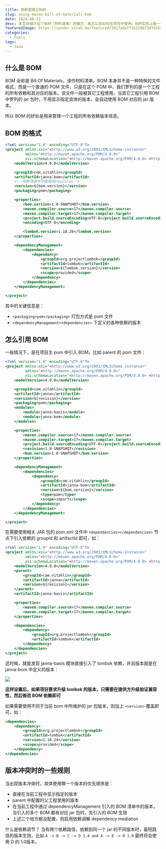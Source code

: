 ```yaml
---
title: 依赖管理之BOM
slug: using-maven-bill-of-materials-bom
date: 2024-08-31
desc: 本文详细介绍了BOM（材料清单）的概念、格式以及如何在项目中使用。BOM实际上是一个特殊的POM文件，它列出了一个工程的所有依赖及其对应版本，便于其他工程引用而无需指定具体版本。文章通过一个具体的BOM文件示例，解释了其关键信息和结构，包括打包方式、依赖管理等。
featuredImage: https://sonder.vitah.me/featured/3017adaff16219873d7d1625c4ab948f.webp
categories:
  - Tools
tags:
  - Java
---
```



## 什么是 BOM

BOM 全称是 Bill Of Materials，译作材料清单。BOM 本身并不是一种特殊的文件格式，而是一个普通的 POM 文件，只是在这个 POM 中，我们罗列的是一个工程的所有依赖和其对应的版本。该文件一般被其它工程使用，当其它工程引用 BOM 中罗列的 jar 包时，不用显示指定具体的版本，会自动使用 BOM 对应的 jar 版本。

所以 BOM 的好处是用来管理一个工程的所有依赖版本信息。

## BOM 的格式

```xml
<?xml version="1.0" encoding="UTF-8"?>
<project xmlns:xsi="<http://www.w3.org/2001/XMLSchema-instance>"
         xmlns="<http://maven.apache.org/POM/4.0.0>"
         xsi:schemaLocation="<http://maven.apache.org/POM/4.0.0> <http://maven.apache.org/xsd/maven-4.0.0.xsd>">
    <modelVersion>4.0.0</modelVersion>

    <groupId>com.vitahlin</groupId>
    <artifactId>janna-bom</artifactId>
    <!--BOM清单中不能使用revision-->
    <version>${bom.version}</version>
    <packaging>pom</packaging>

    <properties>        
        <bom.version>1.0-SNAPSHOT</bom.version>
        <maven.compiler.source>17</maven.compiler.source>
        <maven.compiler.target>17</maven.compiler.target>
        <project.build.sourceEncoding>UTF-8</project.build.sourceEncoding>
        <encoding>UTF-8</encoding>

        <lombok.version>1.18.26</lombok.version>
    </properties>

    <dependencyManagement>        
        <dependencies>
            <dependency>
                <groupId>org.projectlombok</groupId>
                <artifactId>lombok</artifactId>
                <version>${lombok.version}</version>
                <scope>provided</scope>
            </dependency>
        </dependencies>
    </dependencyManagement>

</project>
```

其中的关键信息是：
- `<packaging>pom</packaging>` 打包方式是 pom 文件
- `<dependencyManagement><dependencies>` 下定义的各种依赖的版本

## 怎么引用 BOM

一般情况下，是在项目主 pom 中引入 BOM，比如 parent 的 pom 文件：

```xml
<?xml version="1.0" encoding="UTF-8"?>
<project xmlns:xsi="<http://www.w3.org/2001/XMLSchema-instance>"
         xmlns="<http://maven.apache.org/POM/4.0.0>"
         xsi:schemaLocation="<http://maven.apache.org/POM/4.0.0> <http://maven.apache.org/xsd/maven-4.0.0.xsd>">
    <modelVersion>4.0.0</modelVersion>

    <groupId>com.vitahlin</groupId>
    <artifactId>janna</artifactId>
    <version>${revision}</version>
    <packaging>pom</packaging>
    <modules>        
        <module>janna-basis</module>
        <module>janna-bom</module>
    </modules>

    <properties>        
        <maven.compiler.source>17</maven.compiler.source>
        <maven.compiler.target>17</maven.compiler.target>
        <project.build.sourceEncoding>UTF-8</project.build.sourceEncoding>
        <revision>1.0-SNAPSHOT</revision>
        <bom.version>1.0-SNAPSHOT</bom.version>
    </properties>

    <dependencyManagement>        
        <dependencies>
            <dependency>
                <groupId>com.vitahlin</groupId>
                <artifactId>janna-bom</artifactId>
                <version>${bom.version}</version>
                <type>pom</type>
                <scope>import</scope>
            </dependency>
        </dependencies>
    </dependencyManagement>

</project>
```

在需要使用相关 JAR 包的 pom.xml 文件中 `<dependencies></dependencies>` 节点下引入依赖的 groupId 和 artifactId 即可，如：

```xml
<?xml version="1.0" encoding="UTF-8"?>
<project xmlns:xsi="<http://www.w3.org/2001/XMLSchema-instance>"
         xmlns="<http://maven.apache.org/POM/4.0.0>"
         xsi:schemaLocation="<http://maven.apache.org/POM/4.0.0> <http://maven.apache.org/xsd/maven-4.0.0.xsd>">
    <modelVersion>4.0.0</modelVersion>
    <parent>        
        <groupId>com.vitahlin</groupId>
        <artifactId>janna</artifactId>
        <version>${revision}</version>
    </parent>
    <artifactId>janna-basis</artifactId>

    <properties>        
        <maven.compiler.source>17</maven.compiler.source>
        <maven.compiler.target>17</maven.compiler.target>
    </properties>

    <dependencies>
        <dependency>
            <groupId>org.projectlombok</groupId>
            <artifactId>lombok</artifactId>
        </dependency>
    </dependencies>
</project>
```

这时候，就能发现 janna-basis 模块直接引入了 lombok 依赖，并且版本就是在 janna-bom 中定义的版本：

![](https://vitahlin.oss-cn-shanghai.aliyuncs.com/sonder/2024/202403312254705.png)

**这样设置后，如果项目要求升级 lombok 的版本，只需要在提供方升级验证兼容性，然后修改 BOM 依赖即可**

如果需要使用不同于当前 bom 中所维护的 jar 包版本，则加上 `<version>` 覆盖即可，如：

```xml
<dependencies>  
    <dependency>  
        <groupId>org.projectlombok</groupId>  
        <artifactId>lombok</artifactId>  
        <version>1.18.24</version>  
        <scope>provided</scope>  
    </dependency>  
</dependencies>
```

## 版本冲突时的一些规则

当出现版本冲突时，具体使用哪一个版本的优先顺序是：

- 直接在当前工程中显示指定的版本
- parent 中配置的父工程使用的版本
- 在当前工程中通过 dependencyManagement 引入的 BOM 清单中的版本，当引入的多个 BOM 都有对应 jar 包时，先引入的 BOM 生效
- 上述三个地方都没配置，则启用依赖调解 dependency mediation

什么是依赖调节？
当有两个依赖路径，依赖到同一个 jar 的不同版本时，最短路径的版本生效，比如 `A -> B -> C -> D 1.4 and A -> E -> D 1.0` 最终将会使用 D 的 1.0版本。
